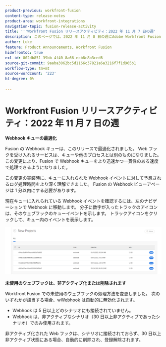 ```yaml
---
product-previous: workfront-fusion
content-type: release-notes
product-area: workfront-integrations
navigation-topic: fusion-release-activity
title: '''Workfront Fusion リリースアクティビティ：2022 年 11 月 7 日の週'
description: このページでは、2022 年 11 月 8 日の週にAdobe Workfront Fusion でおこなわれたすべての機能強化について説明します。
author: Luke
feature: Product Announcements, Workfront Fusion
hidefromtoc: true
exl-id: 802db851-39bb-4f40-8a66-ecb8c8b3ced6
source-git-commit: 9aaba3062bc5d1166c37821a6a3216f7f1d965b1
workflow-type: tm+mt
source-wordcount: '223'
ht-degree: 0%

---
```


# Workfront Fusion リリースアクティビティ：2022 年 11 月 7 日の週

**Webhook キューの最適化**

Fusion の Webhook キューは、このリリースで最適化されました。 Web フックを受け入れるサービスは、キューや他のプロセスとは別のものになりました。 この変更により、Fusion で Webhook キューをより迅速かつ一貫性のある速度で処理できるようになりました。

この変更の実装時に、キューに入れられた Webhook イベントに対して予想されるログ処理時間をより深く理解できました。 Fusion の Webhook ビューアページは 1 分以内にする必要があります。

現在キューに入れられている Webhook イベントを確認するには、左のナビゲーションで Webhook に移動します。 分子に数字が入ったトラックのアイコンは、そのウェブフックのキューイベントを示します。 トラックアイコンをクリックして、キュー内のイベントを表示します。

![](assets/fusion-webhook-queue-1866x567.png)


**未使用のウェブフックは、非アクティブ化または削除されます**

Workfront Fusion での未使用のウェブフックの処理方法を変更しました。 次のいずれかが該当する場合、wWebhook は自動的に無効化されます。

* Webhook は 5 日以上どのシナリオにも接続されていません。
* Webhook は、非アクティブなシナリオ（30 日以上非アクティブであったシナリオ）でのみ使用されます。

非アクティブ化された Web フックは、シナリオに接続されておらず、30 日以上非アクティブ状態にある場合、自動的に削除され、登録解除されます。
